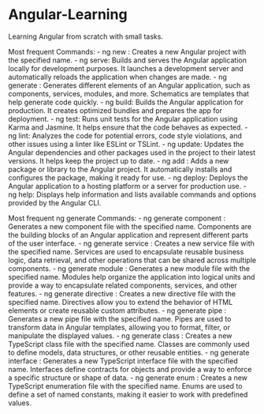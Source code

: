 # Angular-Learning
Learning Angular from scratch with small tasks.

Most frequent Commands:
    - ng new <project-name>: Creates a new Angular project with the specified name.
    - ng serve: Builds and serves the Angular application locally for development purposes. It launches a development server and automatically reloads the application when changes are made.
    - ng generate <schematic>: Generates different elements of an Angular application, such as components, services, modules, and more. Schematics are templates that help generate code quickly.
    - ng build: Builds the Angular application for production. It creates optimized bundles and prepares the app for deployment.
    - ng test: Runs unit tests for the Angular application using Karma and Jasmine. It helps ensure that the code behaves as expected.
    - ng lint: Analyzes the code for potential errors, code style violations, and other issues using a linter like ESLint or TSLint.
    - ng update: Updates the Angular dependencies and other packages used in the project to their latest versions. It helps keep the project up to date.
    - ng add <package-name>: Adds a new package or library to the Angular project. It automatically installs and configures the package, making it ready for use.
    - ng deploy: Deploys the Angular application to a hosting platform or a server for production use.
    - ng help: Displays help information and lists available commands and options provided by the Angular CLI.

Most frequent ng generate Commands:
    - ng generate component <component-name>: Generates a new component file with the specified name. Components are the building blocks of an Angular application and represent different parts of the user interface.
    - ng generate service <service-name>: Creates a new service file with the specified name. Services are used to encapsulate reusable business logic, data retrieval, and other operations that can be shared across multiple components.
    - ng generate module <module-name>: Generates a new module file with the specified name. Modules help organize the application into logical units and provide a way to encapsulate related components, services, and other features.
    - ng generate directive <directive-name>: Creates a new directive file with the specified name. Directives allow you to extend the behavior of HTML elements or create reusable custom attributes.
    - ng generate pipe <pipe-name>: Generates a new pipe file with the specified name. Pipes are used to transform data in Angular templates, allowing you to format, filter, or manipulate the displayed values.
    - ng generate class <class-name>: Creates a new TypeScript class file with the specified name. Classes are commonly used to define models, data structures, or other reusable entities.
    - ng generate interface <interface-name>: Generates a new TypeScript interface file with the specified name. Interfaces define contracts for objects and provide a way to enforce a specific structure or shape of data.
    - ng generate enum <enum-name>: Creates a new TypeScript enumeration file with the specified name. Enums are used to define a set of named constants, making it easier to work with predefined values.
